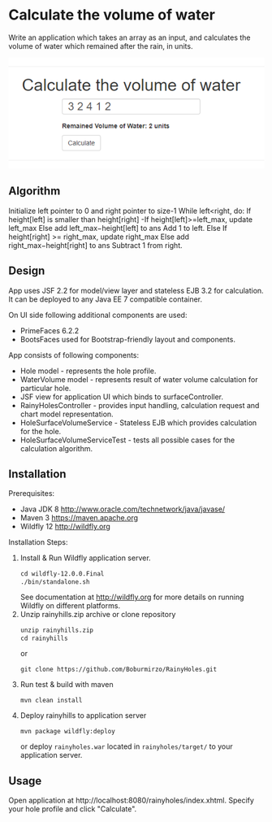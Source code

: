 # Calculate the volume of water 

Write an application which takes an array as an input, and calculates the volume of water
which remained after the rain, in units.


![Overview](doc/images/userInterface.png)

## Algorithm

Initialize left pointer to 0 and right pointer to size-1
While left<right, do:
If height[left] is smaller than height[right]
   -If height[left]>=left_max, update left_max
Else add left_max−height[left] to ans
Add 1 to left.
Else
If height[right] >= right_max, update right_max
Else add right_max−height[right] to ans
Subtract 1 from right.

## Design

App uses JSF 2.2 for model/view layer and stateless EJB 3.2 for calculation. It can be deployed
to any Java EE 7 compatible container.

On UI side following additional components are used:
 - PrimeFaces 6.2.2
 - BootsFaces used for Bootstrap-friendly layout and components.

App consists of following components:
 - Hole model -  represents the hole profile.
 - WaterVolume model - represents result of water volume calculation for particular hole.
 - JSF view for application UI which binds to surfaceController.
 - RainyHolesController - provides input handling, calculation request and chart model representation.
 - HoleSurfaceVolumeService - Stateless EJB which provides calculation for the hole.
 - HoleSurfaceVolumeServiceTest - tests all possible cases for the calculation algorithm.   

## Installation
Prerequisites:
 - Java JDK 8 http://www.oracle.com/technetwork/java/javase/
 - Maven 3 https://maven.apache.org
 - Wildfly 12 http://wildfly.org

Installation Steps:
1. Install & Run Wildfly application server.
    ```
    cd wildfly-12.0.0.Final
    ./bin/standalone.sh
    ```
    See documentation at http://wildfly.org for more details on running Wildfly on different platforms.    
2. Unzip rainyhills.zip archive or clone repository
    ```
    unzip rainyhills.zip
    cd rainyhills
    ``` 
    or
    ```
    git clone https://github.com/Boburmirzo/RainyHoles.git
    ```
3. Run test & build with maven
    ```
    mvn clean install
    ```
4. Deploy rainyhills to application server
    ```
    mvn package wildfly:deploy
    ```
    or deploy `rainyholes.war` located in `rainyholes/target/`
    to your application server.
    
## Usage
Open application at http://localhost:8080/rainyholes/index.xhtml.
Specify your hole profile and click "Calculate".        
